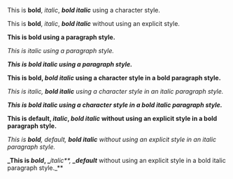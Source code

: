 This is **bold**, _italic_, **_bold italic_** using a character style.

This is **bold**, _italic_, **_bold italic_** without using an explicit style.



**This is bold using a paragraph style.**

_This is italic using a paragraph style._

**_This is bold italic using a paragraph style._**



**This is bold, _bold italic_ using a character style in a bold paragraph style.**

_This is italic, **bold italic** using a character style in an italic paragraph style._

**_This is bold italic using a character style in a bold italic paragraph style._**



**This is **default**, **_italic_**, _bold italic_ without using an explicit style in a bold paragraph style.**

_This is _**bold**_, _default_, **bold italic** without using an explicit style in an italic paragraph style._

**_This is _bold_, _**_italic**, **_default**_ without using an explicit style in a bold italic paragraph style._**

